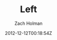 ---
title: "Left"
github: https://github.com/holman/left
demo: http://zachholman.com/left/
author: Zach Holman

ssg:
  - Jekyll
cms:
  - No Cms
date: 2012-12-12T00:18:54Z
github_branch: gh-pages
description: "Left is a clean, whitespace-happy layout for Jekyll."
---